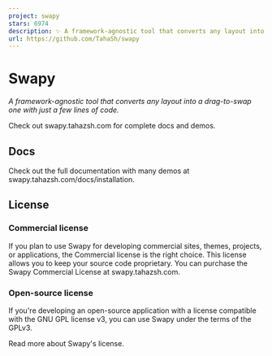 ```yaml
---
project: swapy
stars: 6974
description: ✨ A framework-agnostic tool that converts any layout into a drag-to-swap one with just a few lines of code https://swapy.tahazsh.com/
url: https://github.com/TahaSh/swapy
---
```


Swapy
=====

_A framework-agnostic tool that converts any layout into a drag-to-swap one with just a few lines of code._

Check out swapy.tahazsh.com for complete docs and demos.

Docs
----

Check out the full documentation with many demos at swapy.tahazsh.com/docs/installation.

License
-------

### Commercial license

If you plan to use Swapy for developing commercial sites, themes, projects, or applications, the Commercial license is the right choice. This license allows you to keep your source code proprietary. You can purchase the Swapy Commercial License at swapy.tahazsh.com.

### Open-source license

If you're developing an open-source application with a license compatible with the GNU GPL license v3, you can use Swapy under the terms of the GPLv3.

Read more about Swapy's license.
